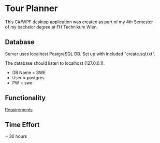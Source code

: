 # Tour Planner

This C#/WPF desktop application was created as part of my 4th Semester of my bachelor degree at FH Technikum Wien.

## Database

Server uses localhost PostgreSQL DB. Set up with included "create.sql.txt".

The database should listen to localhost (127.0.0.1). 
- DB Name = SWE 
- User = postgres 
- PW = swe

## Functionality
[Requirements](https://github.com/Babak1v9/TourPlanner/blob/master/TourPlanner_exercise_2021_03_08.pdf)

## Time Effort
~ 30 hours
